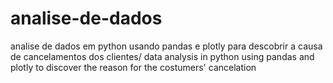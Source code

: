 # analise-de-dados
analise de dados em python usando pandas e plotly para descobrir a causa de cancelamentos dos clientes/ data analysis in python using pandas and plotly to discover the reason for the costumers' cancelation
